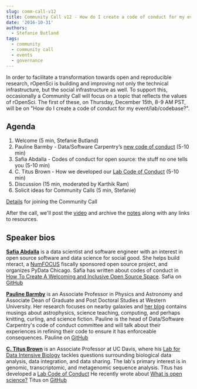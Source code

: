 ```yaml
---
slug: comm-call-v12
title: Community Call v12 - How do I create a code of conduct for my event/lab/codebase?
date: '2016-10-31'
authors:
  - Stefanie Butland
tags:
  - community
  - community call
  - events
  - governance
---
```


In order to facilitate a transformation towards open and reproducible research, rOpenSci is building and improving not only the technical infrastructure, but the social infrastructure as well. To support this, occasionally a Community Call will focus on a topic that reflects the values of rOpenSci. The first of these, on Thursday, December 15th, 8-9 AM PST, will be on "How do I create a code of conduct for my event/lab/codebase?".

Agenda
-----------------------------------------------------------------
1. Welcome (5 min, Stefanie Butland)
2. Pauline Barmby - Data/Software Carpentry’s [new code of conduct](https://www.datacarpentry.org/code-of-conduct/) (5-10 min)
3. Safia Abdalla - Codes of conduct for open source: the stuff no one tells you (5-10 min)
4. C. Titus Brown - How we developed our [Lab Code of Conduct](http://ivory.idyll.org/lab/coc.html) (5-10 min)
5. Discussion (15 min, moderated by Karthik Ram)
6. Solicit ideas for Community Calls (5 min, Stefanie)

[Details](https://ropensci.org/commcalls/2016-12-15//12) for joining the Community Call

After the call, we'll post the [video](https://vimeo.com/ropensci/videos) and archive the [notes](https://ropensci.org/commcalls/2016-12-15/) along with any links to resources.

Speaker bios
-----------------------------------------------------------------
[**Safia Abdalla**](https://safia.rocks/) is a data scientist and software engineer with an interest in open source software and data science for social good. She helps build nteract, a [NumFOCUS](https://www.numfocus.org/open-source-projects.html) fiscally sponsored open source project, and organizes PyData Chicago. Safia has written about codes of conduct in [How To Create A Welcoming and Inclusive Open Source Space](https://blog.safia.rocks/post/141972488250/how-to-create-a-welcoming-and-inclusive-open).
Safia on [GitHub](https://github.com/captainsafia)

[**Pauline Barmby**](https://nearby-galaxies.github.io/people/) is an Associate Professor in Physics and Astronomy and Associate Dean of Graduate and Post Doctoral Studies at Western University. Her research focuses on nearby galaxies and [her blog](https://pbarmby.github.io/) contains musings about astrophysics, science teaching, computing, and perhaps knitting, curling, and science fiction. Pauline is the head of Data/Software Carpentry's code of conduct committee and will talk about their experiences in refining their code to ensure it has enforceable consequences.
Pauline on [GitHub](https://github.com/PBarmby)

[**C. Titus Brown**](http://ivory.idyll.org) is an Associate Professor at UC Davis, where his [Lab for Data Intensive Biology](http://ivory.idyll.org/lab/) tackles questions surrounding biological data analysis, data integration, and data sharing. The lab's primary interest is in genomic, transcriptomic, and metagenomic sequence analysis. Titus has developed a [Lab Code of Conduct](http://ivory.idyll.org/lab/coc.html)
He recently wrote about [What is open science?](http://ivory.idyll.org/blog/2016-what-is-open-science.html)
Titus on [GitHub](https://github.com/dib-lab)

